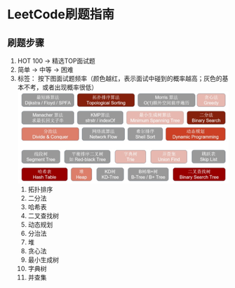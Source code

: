 # LeetCode刷题指南

## 刷题步骤

1. HOT 100 -> 精选TOP面试题
2. 简单 -> 中等 -> 困难
3. 标签： 按下图面试题频率（颜色越红，表示面试中碰到的概率越高；灰色的基本不考，或者出现概率很低）
![面试题概率](../Res/面试题频率.jpg)
   1. 拓扑排序
   2. 二分法
   3. 哈希表
   4. 二叉查找树
   5. 动态规划
   6. 分治法
   7. 堆
   8. 贪心法
   9. 最小生成树
   10. 字典树
   11. 并查集
